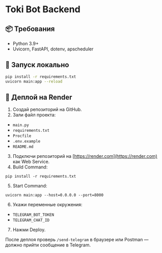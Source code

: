# Toki Bot Backend

## 📦 Требования
- Python 3.9+
- Uvicorn, FastAPI, dotenv, apscheduler

## 🚀 Запуск локально

```bash
pip install -r requirements.txt
uvicorn main:app --reload
```

## 🚀 Деплой на Render

1. Создай репозиторий на GitHub.
2. Зали файл проекта:

- `main.py`
- `requirements.txt`
- `Procfile`
- `.env.example`
- `README.md`

3. Подключи репозиторий на [https://render.com](https://render.com) как Web Service.
4. Build Command:
```
pip install -r requirements.txt
```
5. Start Command:
```
uvicorn main:app --host=0.0.0.0 --port=8000
```
6. Укажи переменные окружения:
- `TELEGRAM_BOT_TOKEN`
- `TELEGRAM_CHAT_ID`

7. Нажми Deploy.

После деплоя проверь `/send-telegram` в браузере или Postman — должно прийти сообщение в Telegram.
